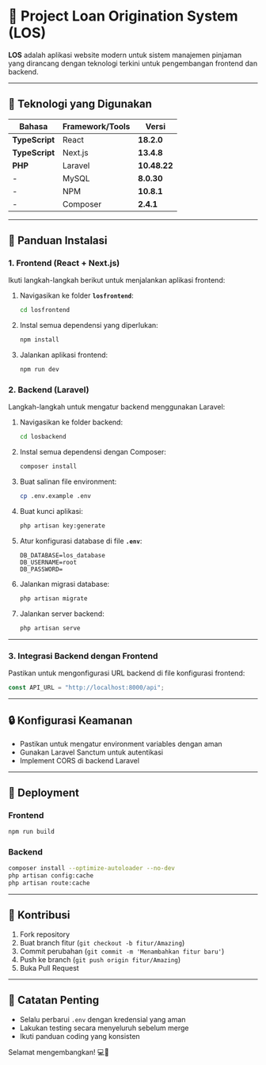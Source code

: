 # 🌿 **Project Loan Origination System (LOS)**

**LOS** adalah aplikasi website modern untuk sistem manajemen pinjaman yang dirancang dengan teknologi terkini untuk pengembangan frontend dan backend.

---

## **📌 Teknologi yang Digunakan**

| **Bahasa**        | **Framework/Tools**       | **Versi**        |
|--------------------|---------------------------|------------------|
| **TypeScript**     | React                    | **18.2.0**       |
| **TypeScript**     | Next.js                  | **13.4.8**       |
| **PHP**            | Laravel                  | **10.48.22**     |
| -                  | MySQL                    | **8.0.30**       |
| -                  | NPM                      | **10.8.1**       |
| -                  | Composer                 | **2.4.1**        |

---

## **📖 Panduan Instalasi**

### **1. Frontend (React + Next.js)**  
Ikuti langkah-langkah berikut untuk menjalankan aplikasi frontend:  
1. Navigasikan ke folder **`losfrontend`**:  
   ```bash
   cd losfrontend
   ```  
2. Instal semua dependensi yang diperlukan:  
   ```bash
   npm install
   ```  
3. Jalankan aplikasi frontend:  
   ```bash
   npm run dev
   ```  

### **2. Backend (Laravel)**  
Langkah-langkah untuk mengatur backend menggunakan Laravel:  
1. Navigasikan ke folder backend:  
   ```bash
   cd losbackend
   ```  
2. Instal semua dependensi dengan Composer:  
   ```bash
   composer install
   ```  
3. Buat salinan file environment:  
   ```bash
   cp .env.example .env
   ```  
4. Buat kunci aplikasi:  
   ```bash
   php artisan key:generate
   ```  
5. Atur konfigurasi database di file **`.env`**:  
   ```env
   DB_DATABASE=los_database
   DB_USERNAME=root
   DB_PASSWORD=
   ```  
6. Jalankan migrasi database:  
   ```bash
   php artisan migrate
   ```  
7. Jalankan server backend:  
   ```bash
   php artisan serve
   ```  

---

### **3. Integrasi Backend dengan Frontend**  
Pastikan untuk mengonfigurasi URL backend di file konfigurasi frontend:
```typescript
const API_URL = "http://localhost:8000/api";
```

---

## **🔒 Konfigurasi Keamanan**
- Pastikan untuk mengatur environment variables dengan aman
- Gunakan Laravel Sanctum untuk autentikasi
- Implement CORS di backend Laravel

---

## **🚀 Deployment**
### Frontend
```bash
npm run build
```

### Backend
```bash
composer install --optimize-autoloader --no-dev
php artisan config:cache
php artisan route:cache
```

---

## **🤝 Kontribusi**
1. Fork repository
2. Buat branch fitur (`git checkout -b fitur/Amazing`)
3. Commit perubahan (`git commit -m 'Menambahkan fitur baru'`)
4. Push ke branch (`git push origin fitur/Amazing`)
5. Buka Pull Request

---

## **📝 Catatan Penting**
- Selalu perbarui `.env` dengan kredensial yang aman
- Lakukan testing secara menyeluruh sebelum merge
- Ikuti panduan coding yang konsisten

Selamat mengembangkan! 💻🚀
